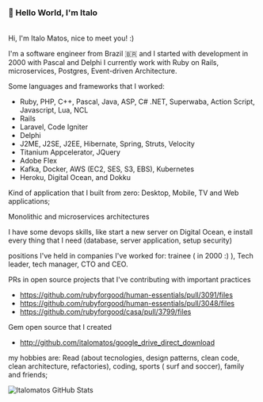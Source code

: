 ### 👋 Hello World, I'm Italo
</br>
Hi, I'm Italo Matos, nice to meet you! :)  

I'm a software engineer from Brazil 🇧🇷 and I started with development in 2000 with Pascal and Delphi
I currently work with Ruby on Rails, microservices, Postgres, Event-driven Architecture.

Some languages and frameworks that I worked:
- Ruby, PHP, C++, Pascal, Java, ASP, C# .NET, Superwaba, Action Script, Javascript, Lua, NCL
- Rails
- Laravel, Code Igniter
- Delphi
- J2ME, J2SE, J2EE, Hibernate, Spring, Struts, Velocity
- Titanium Appcelerator, JQuery
- Adobe Flex
- Kafka, Docker, AWS (EC2, SES, S3, EBS), Kubernetes
- Heroku, Digital Ocean, and Dokku

Kind of application that I built from zero: Desktop, Mobile, TV and Web applications;

Monolithic and microservices architectures

I have some devops skills, like start a new server on Digital Ocean, e install every thing that I need (database,
server application, setup security)

positions I've held in companies I've worked for:
trainee ( in 2000 :) ), Tech leader, tech manager, CTO and CEO.

PRs in open source projects that I've contributing with important practices
 - https://github.com/rubyforgood/human-essentials/pull/3091/files
 - https://github.com/rubyforgood/human-essentials/pull/3048/files 
 - https://github.com/rubyforgood/casa/pull/3799/files

Gem open source that I created
- http://github.com/italomatos/google_drive_direct_download

my hobbies are: Read (about tecnologies, design patterns, clean code, clean architecture, refactories),
coding, sports ( surf and soccer), family and friends;
   
![Italomatos GitHub Stats](https://github-readme-stats.vercel.app/api?username=italomatos&show_icons=true)
